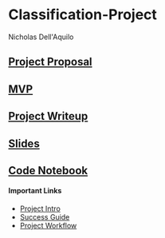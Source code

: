 # Classification-Project
Nicholas Dell'Aquilo

## [Project Proposal](https://github.com/nickdellaquilo/Classification-Project/blob/main/Project-Proposal.md)

## [MVP](https://github.com/nickdellaquilo/Classification-Project/blob/main/MVP.md#classification-project-mvp)

## [Project Writeup](https://github.com/nickdellaquilo/Classification-Project/blob/main/project-writeup.md)

## [Slides](https://github.com/nickdellaquilo/Classification-Project/blob/main/Project-Presentation.pdf)

## [Code Notebook](https://github.com/nickdellaquilo/Classification-Project/blob/main/Code.ipynb)




#### Important Links
* [Project Intro](https://github.com/thisismetis/NBM_Classification_Student/blob/main/curriculum/project-introduction/project_intro.md)
* [Success Guide](https://github.com/thisismetis/NBM_Classification_Student/blob/main/curriculum/project-introduction/project_success_guide.md)
* [Project Workflow](https://github.com/thisismetis/NBM_Classification_Student/blob/main/curriculum/classification-workflow/classification-workflow.md)
